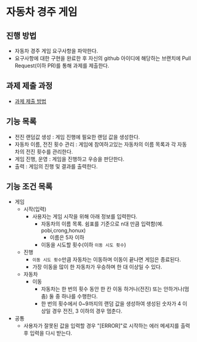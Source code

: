 # 자동차 경주 게임

## 진행 방법

* 자동차 경주 게임 요구사항을 파악한다.
* 요구사항에 대한 구현을 완료한 후 자신의 github 아이디에 해당하는 브랜치에 Pull Request(이하 PR)를 통해 과제를 제출한다.

## 과제 제출 과정

* [과제 제출 방법](https://github.com/next-step/nextstep-docs/tree/master/precourse)

## 기능 목록

* 전진 랜덤값 생성 : 게임 진행에 필요한 랜덤 값을 생성한다.
* 자동차 이름, 전진 횟수 관리 : 게임에 참여하고있는 자동차의 이름 목록과 각 자동차의 전진 횟수를 관리한다.
* 게임 진행, 운영 : 게임을 진행하고 우승을 판단한다.
* 출력 : 게임의 진행 및 결과를 출력한다.

## 기능 조건 목록

* 게임
    * 시작(입력)
        * 사용자는 게임 시작을 위해 아래 정보를 입력한다.
            * 자동차의 이름 목록. 쉼표를 기준으로 n대 만큼 입력함(예. pobi,crong,honux)
                * 이름은 5자 이하
            * 이동을 시도할 횟수(이하 `이동 시도 횟수`)
    * 진행
        * `이동 시도 횟수`만큼 자동차는 이동하며 이동이 끝나면 게임은 종료된다.
        * 가장 이동을 많이 한 자동차가 우승하며 한 대 이상일 수 있다.
    * 자동차
        * 이동
            * 자동차는 한 번의 횟수 동안 한 칸 이동 하거나(전진) 또는 안하거나(멈춤) 둘 중 하나를 수행한다.
            * 한 번의 횟수에서 0~9까지의 랜덤 값을 생성하여 생성된 숫자가 4 이상일 경우 전진, 3 이하의 경우 멈춘다.
* 공통
    * 사용자가 잘못된 값을 입력할 경우 "[ERROR]"로 시작하는 에러 메세지를 출력 후 입력을 다시 받는다.
